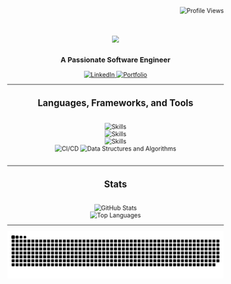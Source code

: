 <p align="right">
    <img src="https://komarev.com/ghpvc/?username=RamakrishnaTanam&label=Profile%20views&color=0e75b6&style=flat" alt="Profile Views" />
</p>

<h1 align="center">
    <img src="https://readme-typing-svg.herokuapp.com/?font=Righteous&size=35&center=true&vCenter=true&width=500&height=70&color=blue&duration=3000&lines=Hi+There!+👋;+I'm+Ramakrishna!;" />
</h1>

<h3 align="center">A Passionate Software Engineer</h3>

<div align="center">
    <a href="https://www.linkedin.com/in/ramakrishnatanam" target="_blank">
        <img src="https://img.shields.io/badge/LinkedIn-0077B5?style=for-the-badge&logo=linkedin&logoColor=white" alt="LinkedIn" />
    </a>
    <a href="https://calm-cat-d8c98f.netlify.app/#" target="_blank">
        <img src="https://img.shields.io/badge/Portfolio-FF5722?style=for-the-badge&logo=todoist&logoColor=white" alt="Portfolio" />
    </a>
</div>

<hr/>

<h2 align="center">Languages, Frameworks, and Tools</h2>
<br/>
<div align="center">
    <img src="https://skillicons.dev/icons?i=react,html,css,vscode,github,git" alt="Skills" />
    <br>
    <img src="https://skillicons.dev/icons?i=express,mongodb,nodejs,python,javascript,mysql" alt="Skills" />
    <br>
    <img src="https://skillicons.dev/icons?i=sqlite,numpy,pandas,openai,jupyter,redux" alt="Skills" />
    <br>
    <img src="https://img.shields.io/badge/CI%2FCD-00C853?style=for-the-badge&logo=gitlab&logoColor=white" alt="CI/CD" />
    <img src="https://img.shields.io/badge/Data%20Structures%20and%20Algorithms-FF5722?style=for-the-badge&logo=google&logoColor=white" alt="Data Structures and Algorithms" />
</div>

<br/>
<hr/>

<h2 align="center">Stats</h2>
<br/>
<div align="center">
    <img src="https://github-readme-stats.vercel.app/api?username=RamakrishnaTanam&show_icons=true&theme=radical" alt="GitHub Stats" />
    <br>
    <img src="https://github-readme-stats.vercel.app/api/top-langs/?username=RamakrishnaTanam&layout=compact&theme=radical" alt="Top Languages" />
</div>

<hr/>

<div align="center">
    <picture>
        <source media="(prefers-color-scheme: dark)" srcset="https://raw.githubusercontent.com/Platane/snk/output/github-contribution-grid-snake-dark.svg" />
        <source media="(prefers-color-scheme: light)" srcset="https://raw.githubusercontent.com/Platane/snk/output/github-contribution-grid-snake.svg" />
        <img alt="GitHub Contribution Grid Snake Animation" src="https://raw.githubusercontent.com/Platane/snk/output/github-contribution-grid-snake.svg" />
    </picture>
</div>
